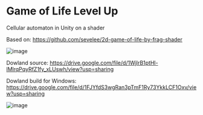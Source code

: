 # Game of Life Level Up

Cellular automaton in Unity on a shader

Based on: https://github.com/sevelee/2d-game-of-life-by-frag-shader

![image](https://github.com/BelkinAndrey/GameOfLifeLevelUp/blob/master/life1.gif)

Dowland source:
https://drive.google.com/file/d/1WjlrB1ptHl-lMlrqPqyRfZ1fy_xLUswh/view?usp=sharing

Dowland build for Windows:
https://drive.google.com/file/d/1FJYfdS3wgRan3pTmF1Ry73YkkLCF1Oxv/view?usp=sharing


![image](https://github.com/BelkinAndrey/GameOfLifeLevelUp/blob/master/LifeSc.jpg)
